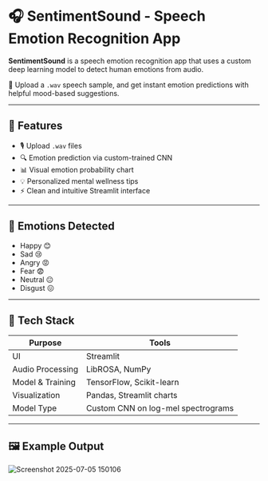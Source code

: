 # 🎧 SentimentSound - Speech Emotion Recognition App

**SentimentSound** is a speech emotion recognition app that uses a custom deep learning model to detect human emotions from audio.

🎤 Upload a `.wav` speech sample, and get instant emotion predictions with helpful mood-based suggestions.

---

## 🚀 Features

- 🎙️ Upload `.wav` files  
- 🔍 Emotion prediction via custom-trained CNN  
- 📊 Visual emotion probability chart  
- 💡 Personalized mental wellness tips  
- ⚡ Clean and intuitive Streamlit interface  

---

## 🧠 Emotions Detected

- Happy 😊  
- Sad 😢  
- Angry 😡  
- Fear 😨  
- Neutral 😐  
- Disgust 😖  

---

## 🧰 Tech Stack

| Purpose           | Tools                               |
|-------------------|--------------------------------------|
| UI                | Streamlit                           |
| Audio Processing  | LibROSA, NumPy                      |
| Model & Training  | TensorFlow, Scikit-learn            |
| Visualization     | Pandas, Streamlit charts            |
| Model Type        | Custom CNN on log-mel spectrograms  |

---

## 🖼️ Example Output

![Screenshot 2025-07-05 150106](https://github.com/user-attachments/assets/f13d0bf4-4306-4b13-81e3-23a4b4aedd54)


